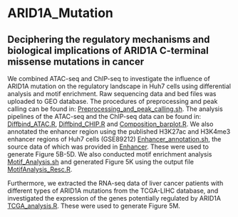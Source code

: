 # ARID1A_Mutation
## Deciphering the regulatory mechanisms and biological implications of ARID1A C-terminal missense mutations in cancer

We combined ATAC-seq and ChIP-seq to investigate the influence of ARID1A mutation on the regulatory landscape in Huh7 cells using differential analysis and motif enrichment. Raw sequencing data and bed files was uploaded to GEO database. The procedures of preprocessing and peak calling can be found in: [Preprocessing_and_peak_calling.sh](./Preprocessing_and_peak_calling.sh). The analysis pipelines of the ATAC-seq and the ChIP-seq data can be found in: [Diffbind_ATAC.R](./Diffbind_ATAC.R), [Diffbind_CHIP.R](./Diffbind_CHIP.R) and [Composition_barplot.R](./Composition_barplot.R). We also annotated the enhancer region using the published H3K27ac and H3K4me3 enhancer regions of Huh7 cells (GSE89212) [Enhancer_annotation.sh](Enhancer_annotation.sh), the source data of which was provided in [Enhancer](./Enhancer). These were used to generate Figure 5B-5D. We also conducted motif enrichment analysis [Motif_Analysis.sh](Motif_Analysis.sh) and generated Figure 5K using the output file [MotifAnalysis_Resc.R](MotifAnalysis_Resc.R).

Furthermore, we extracted the RNA-seq data of liver cancer patients with different types of ARID1A mutations from the TCGA-LIHC database, and investigated the expression of the genes potentially regulated by ARID1A [TCGA_analysis.R](TCGA_analysis.R). These were used to generate Figure 5M.
